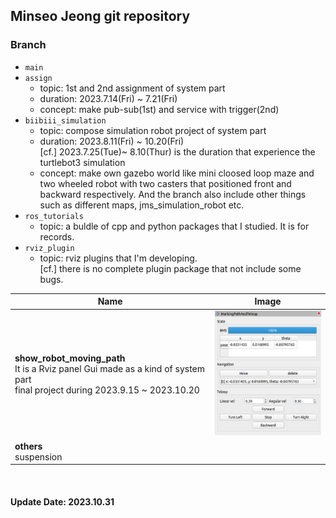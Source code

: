 ## Minseo Jeong git repository

### Branch

- `main`
- `assign`
  - topic: 1st and 2nd assignment of system part
  - duration: 2023.7.14(Fri) ~ 7.21(Fri)
  - concept: make pub-sub(1st) and service with trigger(2nd)
- `biibiii_simulation`
  - topic: compose simulation robot project of system part
  - duration: 2023.8.11(Fri) ~ 10.20(Fri)<br/>
    [cf.] 2023.7.25(Tue)~ 8.10(Thur) is the duration that experience the turtlebot3 simulation
   - concept: make own gazebo world like mini cloosed loop maze and two wheeled
      robot with two casters that positioned front and backward respectively. And the branch also include other things such as different maps, jms_simulation_robot etc.
- `ros_tutorials`
   - topic: a buldle of cpp and python packages that I studied. It is for records.
- `rviz_plugin`
   - topic: rviz plugins that I'm developing.<br/>
     [cf.] there is no complete plugin package that not include some bugs.

| Name            | Image |
|-----------------|-------|
|**show_robot_moving_path**<br/>It is a Rviz panel Gui made as a kind of system part<br/>final project during 2023.9.15 ~ 2023.10.20|<img src="./img/show_robot_moving_path.png" width="200" height="200" /> |
|**others**<br/>suspension| |

<br/>

#### Update Date: 2023.10.31